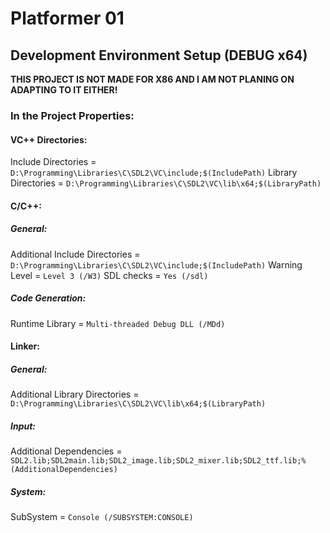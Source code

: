 # Platformer 01
## Development Environment Setup (DEBUG x64)
**THIS PROJECT IS NOT MADE FOR X86 AND I AM NOT PLANING ON ADAPTING TO IT EITHER!**
### In the Project Properties:
#### VC++ Directories:
Include Directories = `D:\Programming\Libraries\C\SDL2\VC\include;$(IncludePath)`
Library Directories = `D:\Programming\Libraries\C\SDL2\VC\lib\x64;$(LibraryPath)`

#### C/C++:
##### General:
Additional Include Directories = `D:\Programming\Libraries\C\SDL2\VC\include;$(IncludePath)`
Warning Level = `Level 3 (/W3)`
SDL checks = `Yes (/sdl)`

##### Code Generation:
Runtime Library = `Multi-threaded Debug DLL (/MDd)`

#### Linker:
##### General:
Additional Library Directories = `D:\Programming\Libraries\C\SDL2\VC\lib\x64;$(LibraryPath)`

##### Input:
Additional Dependencies = `SDL2.lib;SDL2main.lib;SDL2_image.lib;SDL2_mixer.lib;SDL2_ttf.lib;%(AdditionalDependencies)`

##### System:
SubSystem = `Console (/SUBSYSTEM:CONSOLE)`
